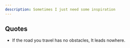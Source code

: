 ```yaml
---
description: Sometimes I just need some inspiration
---
```


## Quotes

* If the road you travel has no obstacles, It leads nowhere.
